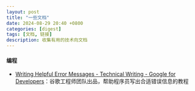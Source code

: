 ```yaml
---
layout: post
title: "一些文档"
date: 2024-08-29 20:40 +0800
categories: [digest]
tags: [文档, 链接]
description: 收集有用的技术向文档
---
```




#### 编程

- [Writing Helpful Error Messages - Technical Writing - Google for Developers](https://developers.google.com/tech-writing/error-messages)：谷歌工程师团队出品，帮助程序员写出合适错误信息的教程

  
